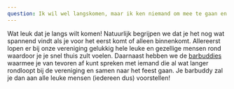 ```yaml
---
question: Ik wil wel langskomen, maar ik ken niemand om mee te gaan en wil niet alleen komen, wat nu?
---
```

Wat leuk dat je langs wilt komen!
Natuurlijk begrijpen we dat je het nog wat spannend vindt als je voor het eerst komt of alleen binnenkomt.
Allereerst lopen er bij onze vereniging gelukkig hele leuke en gezellige mensen rond waardoor je je snel thuis zult voelen.
Daarnaast hebben we de <a href="/barbuddy" target="_blank" class="underline">barbuddies</a>
waarmee je van tevoren af kunt spreken met iemand die al wat langer rondloopt bij de vereniging en samen naar het feest gaan.
Je barbuddy zal je dan aan alle leuke mensen (iedereen dus) voorstellen!